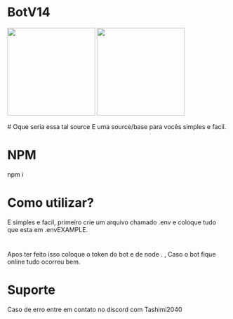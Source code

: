 # BotV14
<p float="left">

 <img src="https://user-images.githubusercontent.com/105131652/186226747-206a5cb6-0390-445f-9ab7-aaa88827750e.jpg" width="200" />

 <img src="https://user-images.githubusercontent.com/105131652/186226781-c57b7eca-b9b8-44fd-9439-05f1383bd079.jpg" width="200" /> 

</p>
# Oque seria essa tal source
E uma source/base para vocês simples e facil.

# NPM
npm i

# Como utilizar?
E simples e facil, primeiro crie um arquivo chamado .env e coloque tudo que esta em .envEXAMPLE.
#
Apos ter feito isso coloque o token do bot e de node . , Caso o bot fique online tudo ocorreu bem.
# Suporte
Caso de erro entre em contato no discord com Tashimi2040

